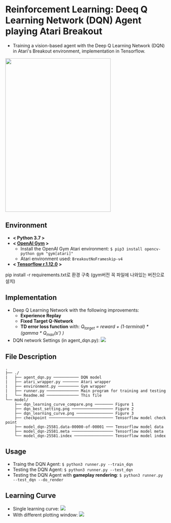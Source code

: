 # Reinforcement Learning: Deeq Q Learning Network (DQN) Agent playing Atari Breakout
* Training a vision-based agent with the Deep Q Learning Network (DQN) in Atari's Breakout environment, implementation in Tensorflow.
<img src="https://github.com/andi611/Reinforcement-Learning-DQN-Deep-Q-Learning-Atari-Breakout/blob/master/model/gameplay.gif" width="329" height="478">

## Environment
* **< Python 3.7 >**
* **< [OpenAI Gym](https://github.com/openai/gym) >**
	- Install the OpenAI Gym Atari environment:
	`$ pip3 install opencv-python gym "gym[atari]"`
	- Atari environment used: `BreakoutNoFrameskip-v4`
* **< [Tensorflow r.1.12.0](https://www.tensorflow.org/) >**


pip install -r requirements.txt로 환경 구축 (gym버전 꼭 파일에 나와있는 버전으로 설치)

## Implementation
* Deep Q Learning Network with the following improvements:
	- **Experience Replay**
	- **Fixed Target Q-Network**
	- **TD error loss function** with: *Q<sub>target</sub> = reward + (1-terminal) * (gamma * Q<sub>max</sub>(s’) )*
* DQN network Settings (in agent_dqn.py):
![](https://github.com/andi611/Reinforcement-Learning-DQN-Deep-Q-Learning-Atari-Breakout/blob/master/model/dqn_best_setting.png)

## File Description
```
.
├── ./
|   ├── agent_dqn.py ─────────── DQN model
|   ├── atari_wrapper.py ─────── Atari wrapper
|   ├── environment.py ───────── Gym wrapper
|   ├── runner.py ────────────── Main program for training and testing
|   └── Readme.md ────────────── This file
└── model/
	├── dqn_learning_curve_compare.png ──────── Figure 1  
	├── dqn_best_setting.png ────────────────── Figure 2
	├── dqn_learning_curve.png ──────────────── Figure 3
	├── checkpoint ──────────────────────────── Tensorflow model check point
	├── model_dqn-25581.data-00000-of-00001 ─── Tensorflow model data
	├── model_dqn-25581.meta ────────────────── Tensorflow model meta
	└── model_dqn-25581.index ───────────────── Tensorflow model index
```

## Usage
* Traing the DQN Agent: `$ python3 runner.py --train_dqn`
* Testing the DQN Agent: `$ python3 runner.py --test_dqn`
* Testing the DQN Agent with **gameplay rendering**: `$ python3 runner.py --test_dqn --do_render`

## Learning Curve
* Single learning curve:
![](https://github.com/andi611/Reinforcement-Learning-DQN-Deep-Q-Learning-Atari-Breakout/blob/master/model/dqn_learning_curve.png)
* With different plotting window:
![](https://github.com/andi611/Reinforcement-Learning-DQN-Deep-Q-Learning-Atari-Breakout/blob/master/model/dqn_learning_curve_compare.png)
